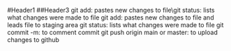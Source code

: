 #Header1
##Header3
git add: pastes new changes to file\git status: lists what changes were made to file
git add: pastes new changes to file and leads file to staging area
git status: lists what changes were made to file
git commit -m: to comment commit
git push origin main or master: to upload changes to github
